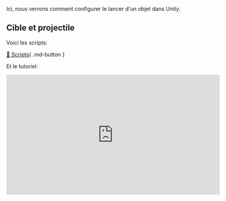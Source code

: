 Ici, nous verrons comment configurer le lancer d'un objet dans Unity.   



## Cible et projectile

Voici les scripts:   

[📁 Scripts](https://cmontmorency365-my.sharepoint.com/:f:/g/personal/lora_boisvert_cmontmorency_qc_ca/EokHNu4_ljpItF80D5EixyUBQK8Pe8BKjazdDWr2Gfhv_w?e=4CbtCR){ .md-button }   <br>


Et le tutoriel:   
<iframe width="560" height="315" src="https://www.youtube.com/embed/p9BQZbpFJpc?si=uYeEnwEreT_9_sPY" title="YouTube video player" frameborder="0" allow="accelerometer; autoplay; clipboard-write; encrypted-media; gyroscope; picture-in-picture; web-share" referrerpolicy="strict-origin-when-cross-origin" allowfullscreen></iframe>
